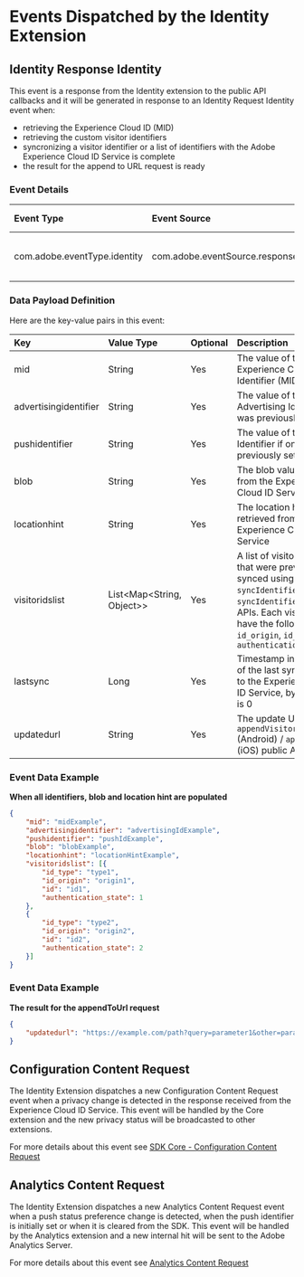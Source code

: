 

# Events Dispatched by the Identity Extension

## Identity Response Identity

This event is a response from the Identity extension to the public API callbacks and it will be generated in response to an Identity Request Identity event when:

- retrieving the Experience Cloud ID (MID) 
- retrieving the custom visitor identifiers
- syncronizing a visitor identifier or a list of identifiers with the Adobe Experience Cloud ID Service is complete
- the result for the append to URL request is ready

### Event Details

| **Event Type**               | **Event Source**                       | **Paired** | **Paired Event**                                             |
| :--------------------------- | :------------------------------------- | :--------- | :----------------------------------------------------------- |
| com.adobe.eventType.identity | com.adobe.eventSource.responseIdentity | Yes        | [Identity Request Identity Event](./events-handled-by-the-identity-service.md#identity-request-identity) |

### Data Payload Definition

Here are the key-value pairs in this event:

| **Key**               | **Value Type**            | **Optional** | **Description**                                              |
| :-------------------- | :------------------------ | :----------- | :----------------------------------------------------------- |
| mid                   | String                    | Yes          | The value of the Experience Cloud Identifier (MID)           |
| advertisingidentifier | String                    | Yes          | The value of the Advertising Identifier if it was previously set |
| pushidentifier        | String                    | Yes          | The value of the Push Identifier if one was previously set   |
| blob                  | String                    | Yes          | The blob value retrieved from the Experience Cloud ID Service |
| locationhint          | String                    | Yes          | The location hint value retrieved from the Experience Cloud ID Service |
| visitoridslist        | List<Map<String, Object>> | Yes          | A list of visitor identifiers that were previously synced using `syncIdentifier` or `syncIdentifiers` public APIs. Each visitor id will have the following keys: `id_origin`, `id_type`, `id`, `authentication_state` |
| lastsync              | Long                      | Yes          | Timestamp in seconds of the last sync call sent to the Experience Cloud ID Service, by default it is 0 |
| updatedurl            | String                    | Yes          | The update URL when `appendVisitorInfoForURL` (Android) / `appendToUrl` (iOS) public API is called |

### Event Data Example

**When all identifiers, blob and location hint are populated**

```json
{
    "mid": "midExample",
    "advertisingidentifier": "advertisingIdExample",
    "pushidentifier": "pushIdExample",
    "blob": "blobExample",
    "locationhint": "locationHintExample",
    "visitoridslist": [{
        "id_type": "type1",
        "id_origin": "origin1",
        "id": "id1",
        "authentication_state": 1
    },
    {
        "id_type": "type2",
        "id_origin": "origin2",
        "id": "id2",
        "authentication_state": 2
    }]
}
```

### Event Data Example

**The result for the appendToUrl request**

```json
{
    "updatedurl": "https://example.com/path?query=parameter1&other=parameter2&adobe_mc=MCMID%3Dmidexample%7CMCAID%3Daidexample&adobe_aa_vid=visitoridexample"
}
```



## Configuration Content Request 

The Identity Extension dispatches a new Configuration Content Request event when a privacy change is detected in the response received from the Experience Cloud ID Service. This event will be handled by the Core extension and the new privacy status will be broadcasted to other extensions.

For more details about this event see [SDK Core - Configuration Content Request](../sdk-core/events-handled-by-sdk-core.md#configuration-request-content)



## Analytics Content Request

The Identity Extension dispatches a new Analytics Content Request event when a push status preference change is detected, when the push identifier is initially set or when it is cleared from the SDK. This event will be handled by the Analytics extension and a new internal hit will be sent to the Adobe Analytics Server.

For more details about this event see [Analytics Content Request](../adobe-analytics/events-handled-by-adobe-analytics.md#analytics-content-request)



